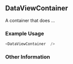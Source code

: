 ## DataViewContainer
A container that does ...

### Example Usage

```js
<DataViewContainer  />
```


### Other Information
